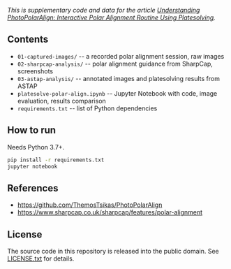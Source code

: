 *This is supplementary code and data for the article
[Understanding PhotoPolarAlign: Interactive Polar Alignment Routine Using Platesolving](https://tkarabela.github.io/posts/2021/understanding-photopolaralign.html).*

## Contents

- `01-captured-images/` -- a recorded polar alignment session, raw images
- `02-sharpcap-analysis/` -- polar alignment guidance from SharpCap, screenshots
- `03-astap-analysis/` -- annotated images and platesolving results from ASTAP
- `platesolve-polar-align.ipynb` -- Jupyter Notebook with code, image evaluation, results comparison
- `requirements.txt` -- list of Python dependencies

## How to run

Needs Python 3.7+.

```bash
pip install -r requirements.txt
jupyter notebook
```

## References

- https://github.com/ThemosTsikas/PhotoPolarAlign
- https://www.sharpcap.co.uk/sharpcap/features/polar-alignment

## License

The source code in this repository is released into the public domain. See [LICENSE.txt](./LICENSE.txt) for details.
